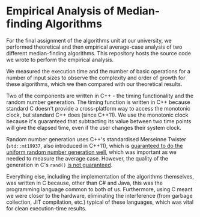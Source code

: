 # Empirical Analysis of Median-finding Algorithms
For the final assignment of the algorithms unit at our university, we performed theoretical and then empirical average-case analysis of two different median-finding algorithms. This repository hosts the source code we wrote to perform the empirical analysis.

We measured the execution time and the number of basic operations for a number of input sizes to observe the complexity and order of growth for these algorithms, which we then compared with our theoretical results.

Two of the components are written in C++ - the timing functionality and the random number generation. The timing function is written in C++ because standard C doesn't provide a cross-platform way to access the monotonic clock, but standard C++ does (since C++11). We use the monotonic clock because it's guaranteed that subtracting its value between two time points will give the elapsed time, even if the user changes their system clock. 

Random number generation uses C++'s standardised Merseinne Twister (`std::mt19937`, also introduced in C++11), which is [guaranteed to do the uniform random number generation well](https://en.cppreference.com/w/cpp/numeric/random/mersenne_twister_engine), which was important as we needed to measure the average case. However, the quality of the generation in C's `rand()` [is not guaranteed](https://en.cppreference.com/w/cpp/numeric/random/rand).

Everything else, including the implementation of the algorithms themselves, was written in C because, other than C# and Java, this was the programming language common to both of us. Furthermore, using C meant we were closer to the hardware, eliminating the interference (from garbage collection, JIT compilation, etc.) typical of these languages, which was vital for clean execution-time results.
